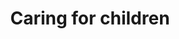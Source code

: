 ---
banner:
  content: 'You can set this component to ''display: true'' to show a banner at the
    top of the page.'
  display: false
  heading: This is a place to place urgent information
layout: category
name: caring-for-children
owner: CDC
questions:
- are-children-at-risk
- what-is-multisystem-inflammatory-syndrome-in-children
- additional-steps-child-special-healthcare-need
- how-should-parents-talk-to-children-about-covid19
- how-can-i-manage-anxiety-stress
- should-children-wear-face-masks
- cleaning-disinfecting-car-seats-booster-seats
- considerations-for-returning-child-to-school
- preparations-for-sending-child-back-to-school
- should-schools-test-students-for-covid-19
- remote-learning-childrens-privacy
- what-should-breastfeeding-mothers-do
- is-there-guidance-on-food-planning
- while-school-is-out-can-my-child-hang-with-friend
- limit-time-older-adults
redirect_from:
- /parents-and-children/
- /k12-childcare/planning-and-preparedness/
- /k12-childcare/recent-travel/
- /k12-childcare/school-dismissals/
- /k12-childcare/how-should-my-school-prepare-no-transmission/
- /k12-childcare/school-attended-before-diagnosed/
- /k12-childcare/school-prepare-minimal-moderate/
- /k12-childcare/should-my-school-screen-students-for-cases-of-covid-19/
- /k12-childcare/substantial-community-transmission/
- /k12-childcare/what-can-staff-and-students-do/
- /k12-childcare/what-resources-does-cdc-have-available-to-share-with-staff-students-and-parents/
- /k12-childcare/what-should-i-consider-as-i-plan/
- /k12-childcare/what-should-i-do-if-my-school-experiences-increased-rates-of-absenteeism/
- /k12-childcare/what-should-i-include-emergency-operations/
- /k12-childcare/what-steps-should-my-school-take-if-a-student-or-staff-member-shows-symptoms-of-covid-19/
- /k12-childcare/school-recently-traveled-to-an-area-with-covid-19/
- /k12-childcare/if-schools-are-dismissed-students-keep-learning/
- /k12-childcare/school-dismissal-what-else-should-i-consider/
- /k12-childcare/what-should-my-school-consider-re-opening/
- /k12-childcare/when-should-i-dismiss/
- /k12-childcare/
- /parents-and-children/how-can-i-protect-my-child-from-covid-19/
- /how-can-i-protect-my-child-from-covid-19/
- /parents-and-children/are-symptoms-of-covid-19-different-in-children/
- /are-symptoms-of-covid-19-different-in-children/
- /parents-and-children/while-school-is-out-how-can-i-keep-my-family-healthy/
- /parents-and-children/how-can-i-keep-my-children-healthy/
- /parents-and-children/what-is-the-risk-of-my-child-becoming-sick/
- /how-can-i-keep-my-children-healthy/
- /parents-and-children/what-to-do-if-child-has-difficulty-adjusting/
- /what-to-do-if-child-has-difficulty-adjusting/
- /parents-and-children/what-if-child-or-someone-in-home-is-sick/
- /what-if-child-or-someone-in-home-is-sick/
- /parents-and-children/what-if-child-needs-to-go-to-hospital/
- /what-if-child-needs-to-go-to-hospital/
title: Caring for children
---
